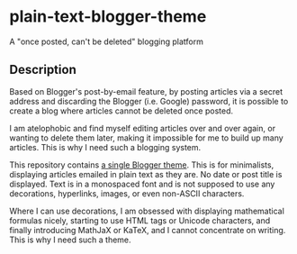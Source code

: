 # plain-text-blogger-theme

A "once posted, can't be deleted" blogging platform

## Description

Based on Blogger's post-by-email feature, by posting articles via a secret address and discarding the Blogger (i.e. Google) password, it is possible to create a blog where articles cannot be deleted once posted.

I am atelophobic and find myself editing articles over and over again, or wanting to delete them later, making it impossible for me to build up many articles.  This is why I need such a blogging system.

This repository contains [a single Blogger theme](theme.xml).  This is for minimalists, displaying articles emailed in plain text as they are.  No date or post title is displayed.  Text is in a monospaced font and is not supposed to use any decorations, hyperlinks, images, or even non-ASCII characters.

Where I can use decorations, I am obsessed with displaying mathematical formulas nicely, starting to use HTML tags or Unicode characters, and finally introducing MathJaX or KaTeX, and I cannot concentrate on writing.  This is why I need such a theme.
